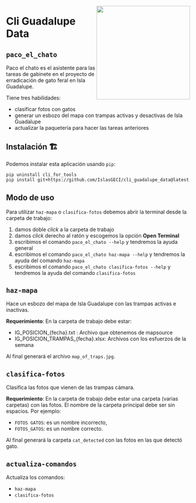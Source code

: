 <a href="https://www.islas.org.mx/"><img src="https://www.islas.org.mx/img/logo.svg" align="right" width="256" /></a>
# Cli Guadalupe Data

## `paco_el_chato`
Paco el chato es el asistente para las tareas de gabinete en el proyecto de erradicación de gato
feral en Isla Guadalupe.

Tiene tres habilidades:
- clasificar fotos con gatos
- generar un esbozo del mapa con trampas activas y desactivas de Isla Guadalupe
- actualizar la paquetería para hacer las tareas anteriores

## Instalación 🏗️
Podemos instalar esta aplicación usando `pip`:
```shell
pip uninstall cli_for_tools
pip install git+https://github.com/IslasGECI/cli_guadalupe_data@latest
```

## Modo de uso
Para utilizar `haz-mapa` o `clasifica-fotos` debemos abrir la terminal desde la carpeta de trabajo:
1. damos doble _click_ a la carpeta de trabajo
1. damos _click_ derecho al ratón y escogemos la opción **Open Terminal**
1. escribimos el comando `paco_el_chato --help` y tendremos la ayuda general
1. escribimos el comando `paco_el_chato haz-mapa --help` y tendremos la ayuda del comando `haz-mapa`
1. escribimos el comando `paco_el_chato clasifica-fotos --help` y tendremos la ayuda del comando `clasifica-fotos`

## `haz-mapa`
Hace un esbozo del mapa de Isla Guadalupe con las trampas activas e inactivas.

**Requerimiento**: En la carpeta de trabajo debe estar:
- IG_POSICION_{fecha}.txt         : Archivo que obtenemos de mapsource
- IG_POSICION_TRAMPAS_{fecha}.xlsx: Archivos con los esfuerzos de la semana

Al final generará el archivo `map_of_traps.jpg`.

## `clasifica-fotos`
Clasifica las fotos que vienen de las trampas cámara.

**Requerimiento**: En la carpeta de trabajo debe estar una carpeta (varias carpetas) con las fotos.
El nombre de la carpeta principal debe ser sin espacios. Por ejemplo:
- `FOTOS GATOS`: es un nombre incorrecto,
- `FOTOS_GATOS`: es un nombre correcto.

Al final generará la carpeta `cat_detected` con las fotos en las que detectó gato.

## `actualiza-comandos`
Actualiza los comandos:
- `haz-mapa`
- `clasifica-fotos`
